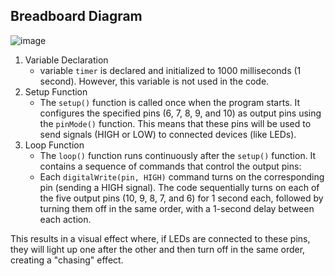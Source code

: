 ## Breadboard Diagram
![image](https://github.com/user-attachments/assets/b53d4194-ec74-4cd0-8220-963a333cef1c)

1. Variable Declaration
   - variable `timer` is declared and initialized to 1000 milliseconds (1 second). However, this variable is not used in the code.
3. Setup Function
   - The `setup()` function is called once when the program starts. It configures the specified pins (6, 7, 8, 9, and 10) as output pins using the `pinMode()` function. This means that these pins will be used to send signals (HIGH or LOW) to connected devices (like LEDs).
5. Loop Function
   - The `loop()` function runs continuously after the `setup()` function. It contains a sequence of commands that control the output pins:
   - Each `digitalWrite(pin, HIGH)` command turns on the corresponding pin (sending a HIGH signal).
The code sequentially turns on each of the five output pins (10, 9, 8, 7, and 6) for 1 second each, followed by turning them off in the same order, with a 1-second delay between each action.
    
This results in a visual effect where, if LEDs are connected to these pins, they will light up one after the other and then turn off in the same order, creating a "chasing" effect.
